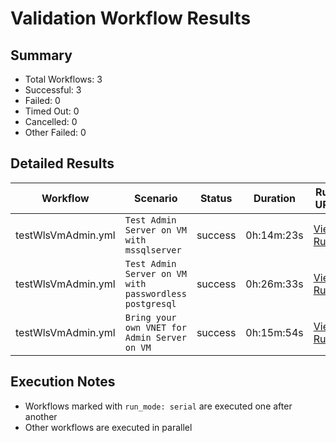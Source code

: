# Validation Workflow Results

## Summary
- Total Workflows: 3
- Successful: 3
- Failed: 0
- Timed Out: 0
- Cancelled: 0
- Other Failed: 0

## Detailed Results

| Workflow | Scenario | Status | Duration | Run URL |
|----------|----------|---------|-----------|----------|
| testWlsVmAdmin.yml | `Test Admin Server on VM with mssqlserver` | success | 0h:14m:23s | [View Run](https://github.com/azure-javaee/weblogic-azure/actions/runs/17029731981) |
| testWlsVmAdmin.yml | `Test Admin Server on VM with passwordless postgresql` | success | 0h:26m:33s | [View Run](https://github.com/azure-javaee/weblogic-azure/actions/runs/17029733041) |
| testWlsVmAdmin.yml | `Bring your own VNET for Admin Server on VM` | success | 0h:15m:54s | [View Run](https://github.com/azure-javaee/weblogic-azure/actions/runs/17029734522) |


## Execution Notes
- Workflows marked with `run_mode: serial` are executed one after another
- Other workflows are executed in parallel
